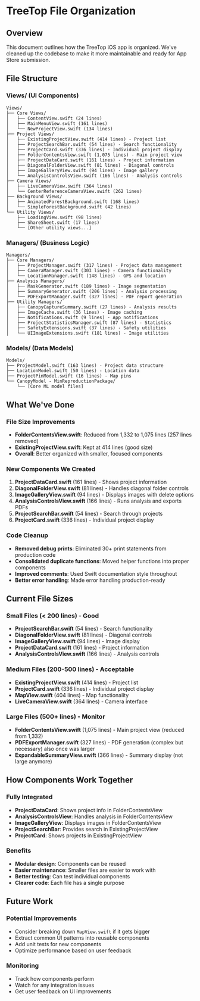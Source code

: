 # TreeTop File Organization

## Overview
This document outlines how the TreeTop iOS app is organized. We've cleaned up the codebase to make it more maintainable and ready for App Store submission.

## File Structure

### Views/ (UI Components)
```
Views/
├── Core Views/
│   ├── ContentView.swift (24 lines)
│   ├── MainMenuView.swift (161 lines)
│   └── NewProjectView.swift (134 lines)
├── Project Views/
│   ├── ExistingProjectView.swift (414 lines) - Project list
│   ├── ProjectSearchBar.swift (54 lines) - Search functionality
│   ├── ProjectCard.swift (336 lines) - Individual project display
│   ├── FolderContentsView.swift (1,075 lines) - Main project view
│   ├── ProjectDataCard.swift (161 lines) - Project information
│   ├── DiagonalFolderView.swift (81 lines) - Diagonal controls
│   ├── ImageGalleryView.swift (94 lines) - Image gallery
│   └── AnalysisControlsView.swift (166 lines) - Analysis controls
├── Camera Views/
│   ├── LiveCameraView.swift (364 lines)
│   └── CenterReferenceCameraView.swift (262 lines)
├── Background Views/
│   ├── AnimatedForestBackground.swift (168 lines)
│   └── SimpleForestBackground.swift (42 lines)
└── Utility Views/
    ├── LoadingView.swift (98 lines)
    ├── ShareSheet.swift (17 lines)
    └── [Other utility views...]
```

### Managers/ (Business Logic)
```
Managers/
├── Core Managers/
│   ├── ProjectManager.swift (317 lines) - Project data management
│   ├── CameraManager.swift (303 lines) - Camera functionality
│   └── LocationManager.swift (148 lines) - GPS and location
├── Analysis Managers/
│   ├── MaskGenerator.swift (189 lines) - Image segmentation
│   ├── SummaryGenerator.swift (206 lines) - Analysis processing
│   └── PDFExportManager.swift (327 lines) - PDF report generation
├── Utility Managers/
│   ├── CanopyCaptureSummary.swift (27 lines) - Analysis results
│   ├── ImageCache.swift (36 lines) - Image caching
│   ├── Notifications.swift (9 lines) - App notifications
│   ├── ProjectStatisticsManager.swift (87 lines) - Statistics
│   ├── SafetyExtensions.swift (37 lines) - Safety utilities
│   └── UIImageExtensions.swift (181 lines) - Image utilities
```

### Models/ (Data Models)
```
Models/
├── ProjectModel.swift (163 lines) - Project data structure
├── LocationModel.swift (50 lines) - Location data
├── ProjectPinModel.swift (16 lines) - Map pins
└── CanopyModel - MinReproductionPackage/
    └── [Core ML model files]
```

## What We've Done

### File Size Improvements
- **FolderContentsView.swift**: Reduced from 1,332 to 1,075 lines (257 lines removed)
- **ExistingProjectView.swift**: Kept at 414 lines (good size)
- **Overall**: Better organized with smaller, focused components

### New Components We Created
1. **ProjectDataCard.swift** (161 lines) - Shows project information
2. **DiagonalFolderView.swift** (81 lines) - Handles diagonal folder controls
3. **ImageGalleryView.swift** (94 lines) - Displays images with delete options
4. **AnalysisControlsView.swift** (166 lines) - Runs analysis and exports PDFs
5. **ProjectSearchBar.swift** (54 lines) - Search through projects
6. **ProjectCard.swift** (336 lines) - Individual project display

### Code Cleanup
- **Removed debug prints**: Eliminated 30+ print statements from production code
- **Consolidated duplicate functions**: Moved helper functions into proper components
- **Improved comments**: Used Swift documentation style throughout
- **Better error handling**: Made error handling production-ready

## Current File Sizes

### Small Files (< 200 lines) - Good
- **ProjectSearchBar.swift** (54 lines) - Search functionality
- **DiagonalFolderView.swift** (81 lines) - Diagonal controls
- **ImageGalleryView.swift** (94 lines) - Image display
- **ProjectDataCard.swift** (161 lines) - Project information
- **AnalysisControlsView.swift** (166 lines) - Analysis controls

### Medium Files (200-500 lines) - Acceptable
- **ExistingProjectView.swift** (414 lines) - Project list
- **ProjectCard.swift** (336 lines) - Individual project display
- **MapView.swift** (404 lines) - Map functionality
- **LiveCameraView.swift** (364 lines) - Camera interface

### Large Files (500+ lines) - Monitor
- **FolderContentsView.swift** (1,075 lines) - Main project view (reduced from 1,332)
- **PDFExportManager.swift** (327 lines) - PDF generation (complex but necessary) also once was larger
- **ExpandableSummaryView.swift** (366 lines) - Summary display (not large anymore)

## How Components Work Together

### Fully Integrated
- **ProjectDataCard**: Shows project info in FolderContentsView
- **AnalysisControlsView**: Handles analysis in FolderContentsView
- **ImageGalleryView**: Displays images in FolderContentsView
- **ProjectSearchBar**: Provides search in ExistingProjectView
- **ProjectCard**: Shows projects in ExistingProjectView

### Benefits
- **Modular design**: Components can be reused
- **Easier maintenance**: Smaller files are easier to work with
- **Better testing**: Can test individual components
- **Clearer code**: Each file has a single purpose


## Future Work

### Potential Improvements
- Consider breaking down `MapView.swift` if it gets bigger
- Extract common UI patterns into reusable components
- Add unit tests for new components
- Optimize performance based on user feedback

### Monitoring
- Track how components perform
- Watch for any integration issues
- Get user feedback on UI improvements
